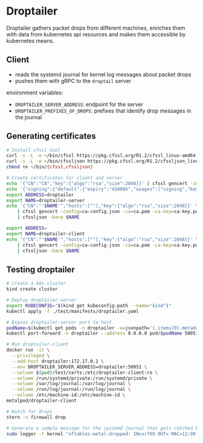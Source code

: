 # Droptailer

Droptailer gathers packet drops from different machines, enriches them with data from kubernetes api resources and makes them accessible by kubernetes means.

## Client

- reads the systemd journal for kernel log messages about packet drops
- pushes them with gRPC to the `droptail` server

environment variables:

- `DROPTAILER_SERVER_ADDRESS`: endpoint for the server
- `DROPTAILER_PREFIXES_OF_DROPS`: prefixes that identify drop messages in the journal

## Generating certificates

```bash
# Install cfssl tool
curl -s -L -o ~/bin/cfssl https://pkg.cfssl.org/R1.2/cfssl_linux-amd64
curl -s -L -o ~/bin/cfssljson https://pkg.cfssl.org/R1.2/cfssljson_linux-amd64
chmod +x ~/bin/{cfssl,cfssljson}

# Create certificates for client and server
echo '{"CN":"CA","key":{"algo":"rsa","size":2048}}' | cfssl gencert -initca - | cfssljson -bare ca -
echo '{"signing":{"default":{"expiry":"43800h","usages":["signing","key encipherment","server auth","client auth"]}}}' > ca-config.json
export ADDRESS=droptailer
export NAME=droptailer-server
echo '{"CN":"'$NAME'","hosts":[""],"key":{"algo":"rsa","size":2048}}' \
    | cfssl gencert -config=ca-config.json -ca=ca.pem -ca-key=ca-key.pem -hostname="$ADDRESS" - \
    | cfssljson -bare $NAME

export ADDRESS=
export NAME=droptailer-client
echo '{"CN":"'$NAME'","hosts":[""],"key":{"algo":"rsa","size":2048}}' \
    | cfssl gencert -config=ca-config.json -ca=ca.pem -ca-key=ca-key.pem -hostname="$ADDRESS" - \
    | cfssljson -bare $NAME
```

## Testing droptailer

```bash
# Create a k8s cluster
kind create cluster

# Deploy droptailer-server
export KUBECONFIG="$(kind get kubeconfig-path --name="kind")"
kubectl apply -f ./test/manifests/droptailer.yaml

# Expose droptailer-server port to host
podName=$(kubectl get pods -n droptailer -o=jsonpath='{.items[0].metadata.name}')
kubectl port-forward -n droptailer --address 0.0.0.0 pod/$podName 50051:50051 &

# Run droptailer-client
docker run -it \
  --privileged \
  --add-host droptailer:172.17.0.1 \
  --env DROPTAILER_SERVER_ADDRESS=droptailer:50051 \
  --volume $(pwd)/test/certs:/etc/droptailer-client:ro \
  --volume /run/systemd/private:/run/systemd/private \
  --volume /var/log/journal:/var/log/journal \
  --volume /run/log/journal:/run/log/journal \
  --volume /etc/machine-id:/etc/machine-id \
metalpod/droptailer-client

# Watch for drops
stern -n firewall drop

# Generate a sample message for the systemd journal that gets catched by the droptailer-client
sudo logger -t kernel "nftables-metal-dropped: IN=vrf09 OUT= MAC=12:99:fd:3b:ce:f8:1a:ae:e9:a7:95:50:08:00 SRC=1.2.3.4 DST=4.3.2.1 LEN=40 TOS=0x00 PREC=0x00 TTL=238 ID=46474 PROTO=TCP SPT=59265 DPT=445 WINDOW=1024 RES=0x00 SYN URGP=0"
```
